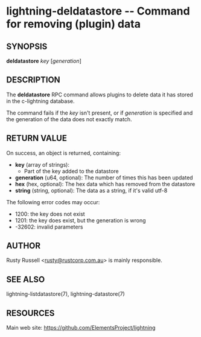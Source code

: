 lightning-deldatastore -- Command for removing (plugin) data
============================================================

SYNOPSIS
--------

**deldatastore** *key* [*generation*]

DESCRIPTION
-----------

The **deldatastore** RPC command allows plugins to delete data it has
stored in the c-lightning database.

The command fails if the *key* isn't present, or if *generation*
is specified and the generation of the data does not exactly match.

RETURN VALUE
------------

[comment]: # (GENERATE-FROM-SCHEMA-START)
On success, an object is returned, containing:
- **key** (array of strings):
  - Part of the key added to the datastore
- **generation** (u64, optional): The number of times this has been updated
- **hex** (hex, optional): The hex data which has removed from the datastore
- **string** (string, optional): The data as a string, if it's valid utf-8

[comment]: # (GENERATE-FROM-SCHEMA-END)

The following error codes may occur:
- 1200: the key does not exist
- 1201: the key does exist, but the generation is wrong
- -32602: invalid parameters

AUTHOR
------

Rusty Russell <<rusty@rustcorp.com.au>> is mainly responsible.

SEE ALSO
--------

lightning-listdatastore(7), lightning-datastore(7)

RESOURCES
---------

Main web site: <https://github.com/ElementsProject/lightning>

[comment]: # ( SHA256STAMP:ac7468cf6eadc8ab85216b4d5ecb55a32f3d0bc84180f477151c3748901824de)
